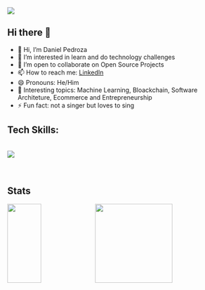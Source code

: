 <img src="https://readme-typing-svg.herokuapp.com/?font=Roboto&size=30&vCenter=true&height=100&duration=4000&color=6f9ef3&lines=👋Hi,%20+I'm+Daniel+Pedroza;+Let's+work+together!;" />

## Hi there 👋

- 👋 Hi, I’m Daniel Pedroza
- 👀 I’m interested in learn and do technology challenges
- 👯 I’m open to collaborate on Open Source Projects
- 📫 How to reach me: [LinkedIn](https://www.linkedin.com/in/danielpedroza87/)
- 😄 Pronouns: He/Him
- 💬 Interesting topics: Machine Learning, Bloackchain, Software Architeture, Ecommerce and Entrepreneurship
- ⚡ Fun fact: not a singer but loves to sing

## Tech Skills:
<br/>
<div align="left">
    <img src="https://skillicons.dev/icons?i=java,php,python,nodejs,firebase,angular,html,css,github,git,linkedin,linux,docker,kubernetes&perline=6" />
</div><br/><br/>

## Stats
<div align="left" valign="center">

<img height="180px" width="39%" src="https://github-readme-stats.vercel.app/api/top-langs/?username=daniepusb&theme=tokyonight&layout=compact" />

<img height="180px" width="59%" src="https://streak-stats.demolab.com/?user=daniepusb&theme=tokyonight" />

</div>
<!--
**daniepusb/daniepusb** is a ✨ _special_ ✨ repository because its `README.md` (this file) appears on your GitHub profile.

Here are some ideas to get you started:

- 🔭 I’m currently working on ...
- 🌱 I’m currently learning ...
- 🌱 I’m currently learning AWS
- 👯 I’m looking to collaborate on ...
- 🤔 I’m looking for help with ...
- 💬 Ask me about ...
- 📫 How to reach me: ...
- 😄 Pronouns: ...
- ⚡ Fun fact: ...
-->
